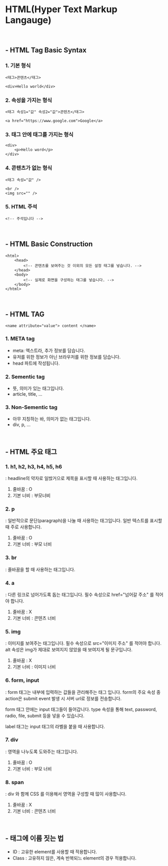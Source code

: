 # HTML(Hyper Text Markup Langauge)

<br>

## - HTML Tag Basic Syntax

### 1. 기본 형식

```
<태그>콘텐츠</태그>
```

```
<div>Hello world</div>
```

### 2. 속성을 가지는 형식

```
<태그 속성1="값" 속성2="값">콘텐츠</태그>
```

```
<a href="https://www.google.com">Google</a>
```

### 3. 태그 안에 태그를 가지는 형식

```
<div>
    <p>Hello word</p>
</div>
```

### 4. 콘텐츠가 없는 형식

```
<태그 속성="값" />
```

```
<br />
<img src="" />
```

### 5. HTML 주석

```
<!-- 주석입니다 -->
```

<br>

## - HTML Basic Construction

```
<html>
    <head>
        <!-- 콘텐츠를 보여주는 것 이외의 모든 설정 태그를 넣습니다. -->
    </head>
    <body>
        <!-- 실제로 화면을 구성하는 태그를 넣습니다. -->
    </body>
</html>
```

<br>

## - HTML TAG

```
<name attribute="value"> content </name>
```

### 1. META tag

- meta: 엑스트라, 추가 정보를 담습니다.
- 유저를 위한 정보가 아닌 브라우저를 위한 정보를 담습니다.
- head 파트에 작성됩니다.

### 2. Sementic tag

- 뜻, 의미가 있는 태그입니다.
- article, title, ...

### 3. Non-Sementic tag

- 아무 지칭하는 바, 의미가 없는 태그입니다.
- div, p, ...

<br>

## - HTML 주요 태그

### 1. h1, h2, h3, h4, h5, h6

: headline의 약자로 일밙거으로 제목을 표시할 때 사용하는 태그입니다.

1. 줄바꿈 : O
2. 기본 너비 : 부모너비

### 2. p

: 일반적으로 문단(paragraph)을 나눌 때 사용하는 태그입니다. 일반 텍스트를 표시할 때 주로 사용합니다.

1. 줄바꿈 : O
2. 기본 너비 : 부모 너비

### 3. br

: 줄바꿈을 할 때 사용하는 태그입니다.

### 4. a

: 다른 링크로 넘어가도록 돕는 태그입니다. 필수 속성으로 href="넘어갈 주소" 를 적어야 합니다.

1. 줄바꿈 : X
2. 기본 너비 : 콘텐츠 너비

### 5. img

: 이미지를 보여주는 태그입니다. 필수 속성으로 src="이미지 주소" 를 적어야 합니다. alt 속성은 img가 제대로 보여지지 않았을 때 보여지게 될 문구입니다.

1. 줄바꿈 : X
2. 기본 너비 : 이미지 너비

### 6. form, input

: form 태그는 내부에 입력하는 값들을 관리해주는 태그 입니다. form의 주요 속성 중 action은 submit event 발생 시 서버 url로 정보를 전송합니다.

form 태그 안에는 input 태그들이 들어갑니다. type 속성을 통해 text, password, radio, file, submit 등을 넣을 수 있습니다.

label 태그는 input 태그의 라벨을 붙을 때 사용합니다.

### 7. div

: 영역을 나누도록 도와주는 태그입니다.

1. 줄바꿈 : O
2. 기본 너비 : 부모 너비

### 8. span

: div 와 함께 CSS 를 이용해서 영역을 구성할 때 많이 사용합니다.

1. 줄바꿈 : X
2. 기본 너비 : 콘텐츠 너비

<br>

## - 태그에 이름 짓는 법

- ID : 고유한 element를 사용할 때 적용합니다.
- Class : 고유하지 않은, 계속 반복되느 element의 경우 적용합니다.
